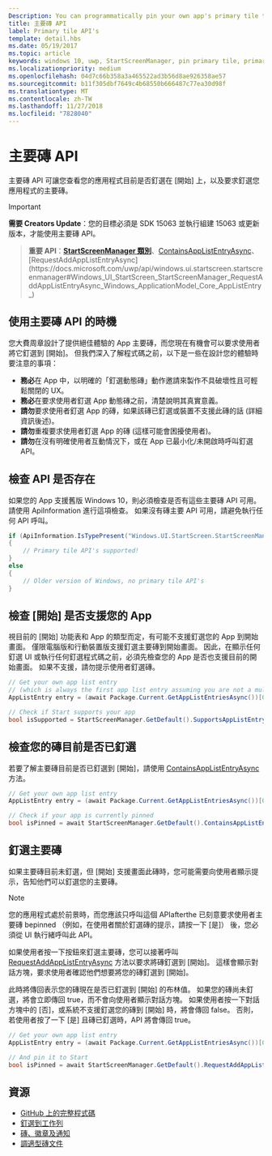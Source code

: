 ```yaml
---
Description: You can programmatically pin your own app's primary tile to Start, just like you can pin secondary tiles. And you can check whether it's currently pinned.
title: 主要磚 API
label: Primary tile API's
template: detail.hbs
ms.date: 05/19/2017
ms.topic: article
keywords: windows 10, uwp, StartScreenManager, pin primary tile, primary tile apis, check if tile pinned, live tile, 釘選主要磚, 主要磚 api, 檢查是否釘選, 動態磚
ms.localizationpriority: medium
ms.openlocfilehash: 04d7c66b358a3a465522ad3b56d8ae926358ae57
ms.sourcegitcommit: b11f305dbf7649c4b68550b666487c77ea30d98f
ms.translationtype: MT
ms.contentlocale: zh-TW
ms.lasthandoff: 11/27/2018
ms.locfileid: "7828040"
---
```

# <a name="primary-tile-apis"></a>主要磚 API
 

主要磚 API 可讓您查看您的應用程式目前是否釘選在 \[開始\] 上，以及要求釘選您應用程式的主要磚。

> [!IMPORTANT]
> **需要 Creators Update**：您的目標必須是 SDK 15063 並執行組建 15063 或更新版本，才能使用主要磚 API。

> **重要 API**：[**StartScreenManager 類別**](https://docs.microsoft.com/uwp/api/windows.ui.startscreen.startscreenmanager)、[ContainsAppListEntryAsync](https://docs.microsoft.com/uwp/api/windows.ui.startscreen.startscreenmanager#Windows_UI_StartScreen_StartScreenManager_ContainsAppListEntryAsync_Windows_ApplicationModel_Core_AppListEntry_)、[RequestAddAppListEntryAsync](https://docs.microsoft.com/uwp/api/windows.ui.startscreen.startscreenmanager#Windows_UI_StartScreen_StartScreenManager_RequestAddAppListEntryAsync_Windows_ApplicationModel_Core_AppListEntry_)


## <a name="when-to-use-primary-tile-apis"></a>使用主要磚 API 的時機

您大費周章設計了提供絕佳體驗的 App 主要磚，而您現在有機會可以要求使用者將它釘選到 [開始]。 但我們深入了解程式碼之前，以下是一些在設計您的體驗時要注意的事項：

* **務必**在 App 中，以明確的「釘選動態磚」動作邀請來製作不具破壞性且可輕鬆關閉的 UX。
* **務必**在要求使用者釘選 App 動態磚之前，清楚說明其真實意義。
* **請勿**要求使用者釘選 App 的磚，如果該磚已釘選或裝置不支援此磚的話 (詳細資訊後述)。
* **請勿**重複要求使用者釘選 App 的磚 (這樣可能會困擾使用者)。
* **請勿**在沒有明確使用者互動情況下，或在 App 已最小化/未開啟時呼叫釘選 API。


## <a name="checking-whether-the-apis-exist"></a>檢查 API 是否存在

如果您的 App 支援舊版 Windows 10，則必須檢查是否有這些主要磚 API 可用。 請使用 ApiInformation 進行這項檢查。 如果沒有磚主要 API 可用，請避免執行任何 API 呼叫。

```csharp
if (ApiInformation.IsTypePresent("Windows.UI.StartScreen.StartScreenManager"))
{
    // Primary tile API's supported!
}
else
{
    // Older version of Windows, no primary tile API's
}
```


## <a name="check-if-start-supports-your-app"></a>檢查 [開始] 是否支援您的 App

視目前的 [開始] 功能表和 App 的類型而定，有可能不支援釘選您的 App 到開始畫面。 僅限電腦版和行動裝置版支援釘選主要磚到開始畫面。 因此，在顯示任何釘選 UI 或執行任何釘選程式碼之前，必須先檢查您的 App 是否也支援目前的開始畫面。 如果不支援，請勿提示使用者釘選磚。

```csharp
// Get your own app list entry
// (which is always the first app list entry assuming you are not a multi-app package)
AppListEntry entry = (await Package.Current.GetAppListEntriesAsync())[0];

// Check if Start supports your app
bool isSupported = StartScreenManager.GetDefault().SupportsAppListEntry(entry);
```


## <a name="check-whether-youre-currently-pinned"></a>檢查您的磚目前是否已釘選

若要了解主要磚目前是否已釘選到 [開始]，請使用 [ContainsAppListEntryAsync](https://docs.microsoft.com/uwp/api/windows.ui.startscreen.startscreenmanager#Windows_UI_StartScreen_StartScreenManager_ContainsAppListEntryAsync_Windows_ApplicationModel_Core_AppListEntry_) 方法。

```csharp
// Get your own app list entry
AppListEntry entry = (await Package.Current.GetAppListEntriesAsync())[0];

// Check if your app is currently pinned
bool isPinned = await StartScreenManager.GetDefault().ContainsAppListEntryAsync(entry);
```


##  <a name="pin-your-primary-tile"></a>釘選主要磚

如果主要磚目前未釘選，但 [開始] 支援畫面此磚時，您可能需要向使用者顯示提示，告知他們可以釘選您的主要磚。

> [!NOTE]
> 您的應用程式處於前景時，而您應該只呼叫這個 APIafterthe 已刻意要求使用者主要磚 bepinned （例如，在使用者關於釘選磚的提示，請按一下 [是]） 後，您必須從 UI 執行緒呼叫此 API。

如果使用者按一下按鈕來釘選主要磚，您可以接著呼叫 [RequestAddAppListEntryAsync](https://docs.microsoft.com/uwp/api/windows.ui.startscreen.startscreenmanager#Windows_UI_StartScreen_StartScreenManager_RequestAddAppListEntryAsync_Windows_ApplicationModel_Core_AppListEntry_) 方法以要求將磚釘選到 [開始]。 這樣會顯示對話方塊，要求使用者確認他們想要將您的磚釘選到 [開始]。

此時將傳回表示您的磚現在是否已釘選到 [開始] 的布林值。 如果您的磚尚未釘選，將會立即傳回 true，而不會向使用者顯示對話方塊。 如果使用者按一下對話方塊中的 [否]，或系統不支援釘選您的磚到 [開始] 時，將會傳回 false。 否則，若使用者按了一下 [是] 且磚已釘選時，API 將會傳回 true。

```csharp
// Get your own app list entry
AppListEntry entry = (await Package.Current.GetAppListEntriesAsync())[0];

// And pin it to Start
bool isPinned = await StartScreenManager.GetDefault().RequestAddAppListEntryAsync(entry);
```


## <a name="resources"></a>資源

* [GitHub 上的完整程式碼](https://github.com/WindowsNotifications/quickstart-pin-primary-tile)
* [釘選到工作列](../pin-to-taskbar.md)
* [磚、徽章及通知](index.md)
* [調適型磚文件](create-adaptive-tiles.md)

